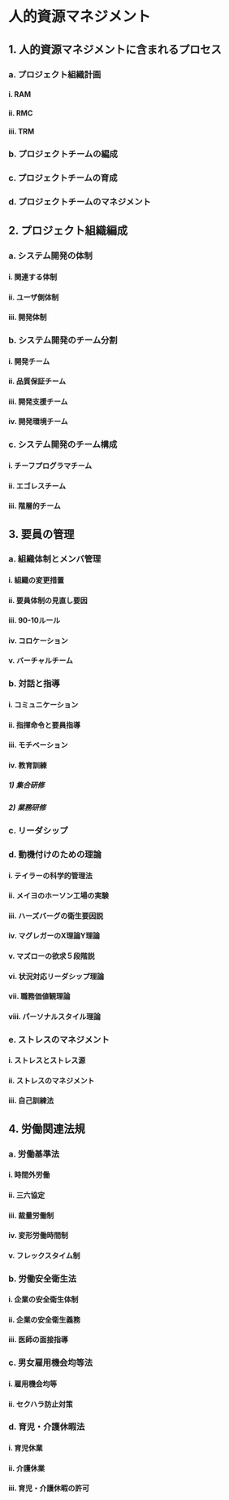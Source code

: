 # 人的資源マネジメント
## 1. 人的資源マネジメントに含まれるプロセス
### a. プロジェクト組織計画
#### i. RAM
#### ii. RMC
#### iii. TRM
### b. プロジェクトチームの編成
### c. プロジェクトチームの育成
### d. プロジェクトチームのマネジメント
## 2. プロジェクト組織編成
### a. システム開発の体制
#### i. 関連する体制
#### ii. ユーザ側体制
#### iii. 開発体制
### b. システム開発のチーム分割
#### i. 開発チーム
#### ii. 品質保証チーム
#### iii. 開発支援チーム
#### iv. 開発環境チーム
### c. システム開発のチーム構成
#### i. チーフプログラマチーム
#### ii. エゴレスチーム
#### iii. 階層的チーム
## 3. 要員の管理
### a. 組織体制とメンバ管理
#### i. 組織の変更措置
#### ii. 要員体制の見直し要因
#### iii. 90-10ルール
#### iv. コロケーション
#### v. バーチャルチーム
### b. 対話と指導
#### i. コミュニケーション
#### ii. 指揮命令と要員指導
#### iii. モチベーション
#### iv. 教育訓練
##### 1) 集合研修
##### 2) 業務研修
### c. リーダシップ
### d. 動機付けのための理論
#### i. テイラーの科学的管理法
#### ii. メイヨのホーソン工場の実験
#### iii. ハーズバーグの衛生要因説
#### iv. マグレガーのX理論Y理論
#### v. マズローの欲求５段階説
#### vi. 状況対応リーダシップ理論
#### vii. 職務価値観理論
#### viii. パーソナルスタイル理論
### e. ストレスのマネジメント
#### i. ストレスとストレス源
#### ii. ストレスのマネジメント
#### iii. 自己訓練法
## 4. 労働関連法規
### a. 労働基準法
#### i. 時間外労働
#### ii. 三六協定
#### iii. 裁量労働制
#### iv. 変形労働時間制
#### v. フレックスタイム制
### b. 労働安全衛生法
#### i. 企業の安全衛生体制
#### ii. 企業の安全衛生義務
#### iii. 医師の面接指導
### c. 男女雇用機会均等法
#### i. 雇用機会均等
#### ii. セクハラ防止対策
### d. 育児・介護休暇法
#### i. 育児休業
#### ii. 介護休業
#### iii. 育児・介護休暇の許可
